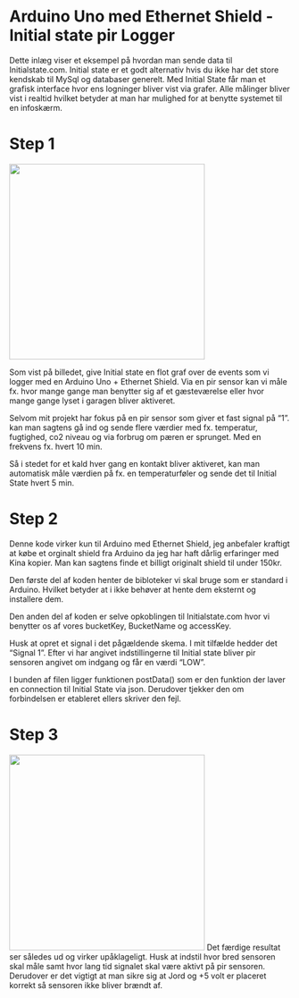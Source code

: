 # Arduino Uno med Ethernet Shield - Initial state pir Logger
Dette inlæg viser et eksempel på hvordan man sende data til Initialstate.com. Initial state er et godt alternativ hvis du ikke har det store kendskab til MySql og databaser generelt. Med Initial State får man et grafisk interface hvor ens logninger bliver vist via grafer. Alle målinger bliver vist i realtid hvilket betyder at man har mulighed for at benytte systemet til en infoskærm.

# Step 1
<img src="http://blog.mlsdesign.dk/images/InitialState/Skrmbillede-2016-06-04-kl.-14.52.10.png" width="350"/>

Som vist på billedet, give Initial state en flot graf over de events som vi logger med en Arduino Uno + Ethernet Shield. Via en pir sensor kan vi måle fx. hvor mange gange man benytter sig af et gæsteværelse eller hvor mange gange lyset i garagen bliver aktiveret.

Selvom mit projekt har fokus på en pir sensor som giver et fast signal på “1”. kan man sagtens gå ind og sende flere værdier med fx. temperatur, fugtighed, co2 niveau og via forbrug om pæren er sprunget. Med en frekvens fx. hvert 10 min. 

Så i stedet for et kald hver gang en kontakt bliver aktiveret, kan man automatisk måle værdien på fx. en temperaturføler og sende det til Initial State hvert 5 min. 

# Step 2
Denne kode virker kun til Arduino med Ethernet Shield, jeg anbefaler kraftigt at købe et orginalt shield fra Arduino da jeg har haft dårlig erfaringer med Kina kopier. Man kan sagtens finde et billigt originalt shield til under 150kr. 

Den første del af koden henter de bibloteker vi skal bruge som er standard i Arduino. Hvilket betyder at i ikke behøver at hente dem eksternt og installere dem. 

Den anden del af koden er selve opkoblingen til Initialstate.com hvor vi benytter os af vores bucketKey, BucketName og accessKey. 

Husk at opret et signal i det pågældende skema. I mit tilfælde hedder det “Signal 1”. Efter vi har angivet indstillingerne til Initial state bliver pir sensoren angivet om indgang og får en værdi “LOW”. 

I bunden af filen ligger funktionen postData() som er den funktion der laver en connection til Initial State via json. Derudover tjekker den om forbindelsen er etableret ellers skriver den fejl. 

# Step 3
<img src="http://blog.mlsdesign.dk/images/InitialState/FullSizeRender.jpg.jpeg" width="350"/>
Det færdige resultat ser således ud og virker upåklageligt. Husk at indstil hvor bred sensoren skal måle samt hvor lang tid signalet skal være aktivt på pir sensoren. Derudover er det vigtigt at man sikre sig at Jord og +5 volt er placeret korrekt så sensoren ikke bliver brændt af.  
